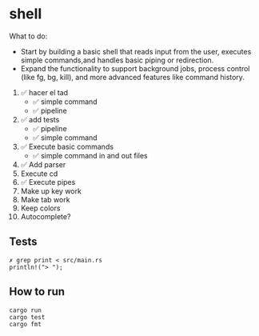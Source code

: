 # shell

What to do:
- Start by building a basic shell that reads input from the user, executes simple commands,and handles basic piping or redirection.
- Expand the functionality to support background jobs, process control (like fg, bg, kill), and more advanced features like command history.

1. ✅ hacer el tad
    - ✅ simple command
    - ✅ pipeline
2. ✅ add tests
    - ✅ pipeline
    - ✅ simple command
3. ✅ Execute basic commands
    - ✅ simple command in and out files
4. ✅ Add parser
5. Execute cd
6. ✅ Execute pipes
7. Make up key work
8. Make tab work
9. Keep colors
10. Autocomplete?

## Tests

```
✗ grep print < src/main.rs 
println!("> ");
```

## How to run

```
cargo run
cargo test
cargo fmt
```

